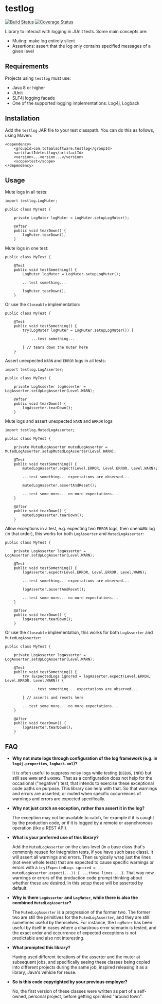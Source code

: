 # testlog

[![Build Status](https://travis-ci.org/Totaal-Software/testlog.svg?branch=master)](https://travis-ci.org/Totaal-Software/testlog) [![Coverage Status](https://coveralls.io/repos/github/Totaal-Software/testlog/badge.svg?branch=master)](https://coveralls.io/github/Totaal-Software/testlog?branch=master)

Library to interact with logging in JUnit tests. Some main concepts are:

- Muting: make log entirely silent
- Assertions: assert that the log only contains specified messages of a given level

## Requirements

Projects using `testlog` must use:

- Java 8 or higher
- JUnit
- SLF4j logging facade
- One of the supported logging implementations: Log4j, Logback

## Installation

Add the `testlog` JAR file to your test classpath. You can do this as follows, using Maven:

    <dependency>
        <groupId>com.totaalsoftware.testlog</groupId>
        <artifactId>testlog</artifactId>
        <version>...version...</version>
        <scope>test</scope>
    </dependency>

## Usage

Mute logs in all tests:

    import testlog.LogMuter;

    public class MyTest {

        private LogMuter logMuter = LogMuter.setupLogMuter();
    
        @After
        public void tearDown() {
            logMuter.tearDown();
        }

Mute logs in one test:

    public class MyTest {
    
        @Test
        public void testSomething() {
            LogMuter logMuter = LogMuter.setupLogMuter();
        
            ...test something...
        
            logMuter.tearDown();
        }

Or use the `Closeable` implementation:

    public class MyTest {
    
        @Test
        public void testSomething() {
            try(LogMuter logMuter = LogMuter.setupLogMuter()) {

                ...test something...

            } // tears down the muter here
        }

Assert unexpected `WARN` and `ERROR` logs in all tests:

    import testlog.LogAsserter;

    public class MyTest {

        private LogAsserter logAsserter = LogAsserter.setUpLogAsserter(Level.WARN);    

        @After
        public void tearDown() {
            logAsserter.tearDown();
        }

Mute logs and assert unexpected `WARN` and `ERROR` logs 

    import testlog.MutedLogAsserter;

    public class MyTest {
    
        private MutedLogAsserter mutedLogAsserter = MutedLogAsserter.setupMutedLogAsserter(Level.WARN);    

        @Test
        public void testSomething() {
            mutedLogAsserter.expect(Level.ERROR, Level.ERROR, Level.WARN);
        
            ...test something... expectations are observed...
            
            mutedLogAsserter.assertAndReset();
            
            ...test some more... no more expectations...
        }
    
        @After
        public void tearDown() {
            mutedLogAsserter.tearDown();
        }

Allow exceptions in a test, e.g. expecting two `ERROR` logs, then one `WARN` log (in that order), this works for both
`LogAsserter` and `MutedLogAsserter`:

    public class MyTest {
    
        private LogAsserter logAsserter = LogAsserter.setUpLogAsserter(Level.WARN);    

        @Test
        public void testSomething() {
            logAsserter.expect(Level.ERROR, Level.ERROR, Level.WARN);
        
            ...test something... expectations are observed...
            
            logAsserter.assertAndReset();
            
            ...test some more... no more expectations...
        }
    
        @After
        public void tearDown() {
            logAsserter.tearDown();
        }
        
Or use the `Closeable` implementation, this works for both `LogAsserter` and `MutedLogAsserter`:

    public class MyTest {
    
        private LogAsserter logAsserter = LogAsserter.setUpLogAsserter(Level.WARN);    

        @Test
        public void testSomething() {
            try (ExpectedLogs ignored = logAsserter.expect(Level.ERROR, Level.ERROR, Level.WARN)) {
        
                ...test something... expectations are observed...

            } // asserts and resets here
            
            ...test some more... no more expectations...
        }
    
        @After
        public void tearDown() {
            logAsserter.tearDown();
        }



## FAQ

- **Why not mute logs through configuration of the log framework (e.g. in `log4j.properties`,
`logback.xml`)?**

    It is often useful to suppress noisy logs while testing (`DEBUG`, `INFO`) but still see `WARN` and `ERRORS`. That as
    a configuration does not help for the occasional ("negative") test, that intends to exercise these exceptional
    code paths on purpose. This library can help with that. So that warnings and errors are asserted, or muted when
    specific occurrences of warnings and errors are expected specifically.
    
- **Why not just catch an exception, rather than assert it in the log?**

    The exception may not be available to catch, for example if it is caught by the production code, or if it is logged
    by a remote or asynchronous operation (like a REST API).

- **What is your preferred use of this library?**

    Add the `MutedLogAsserter` on the class level (in a base class that's commonly reused for integration tests, if you
    have such base class). It will assert all warnings and errors. Then surgically wrap just the lines (not even whole
    tests) that are expected to cause specific warnings or errors with a `try(ExpectedLogs ignored =
    mutedLogAsserter.expect(...)) { ...those lines ...}`. That way new warnings or errors of the production code prompt
    thinking about whether these are desired. In this setup these will be asserted by default.

- **Why is there `LogAsserter` and `LogMuter`, while there is also the combined `MutedLogAsserter`?**

    The `MutedLogAsserter` is a progression of the former two. The former two are still the primitives for the
    `MutedLogAsserter`, and they are still sometimes useful by themselves. For instance, the `LogMuter` has been useful
    by itself in cases where a disastrous error scenario is tested, and the exact order and occurrence of expected
    exceptions is not predictable and also not interesting. 

- **What prompted this library?**

    Having used different iterations of the asserter and the muter at subsequent jobs, and specifically seeing these
    classes being copied into different projects during the same job, inspired releasing it as a library, Java's vehicle
    for reuse.
    
- **So is this code copyrighted by your previous employer?**

    No, the first version of these classes were written as part of a self-owned, personal project, before getting
    sprinkled "around town".
